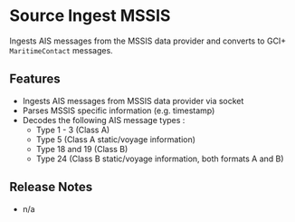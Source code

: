 # Source Ingest MSSIS

Ingests AIS messages from the MSSIS data provider and converts to GCI+ `MaritimeContact` messages.

## Features

- Ingests AIS messages from MSSIS data provider via socket
- Parses MSSIS specific information (e.g. timestamp)
- Decodes the following AIS message types :
  - Type 1 - 3 (Class A)
  - Type 5 (Class A static/voyage information)
  - Type 18 and 19 (Class B)
  - Type 24 (Class B static/voyage information, both formats A and B)

## Release Notes

- n/a
 
 